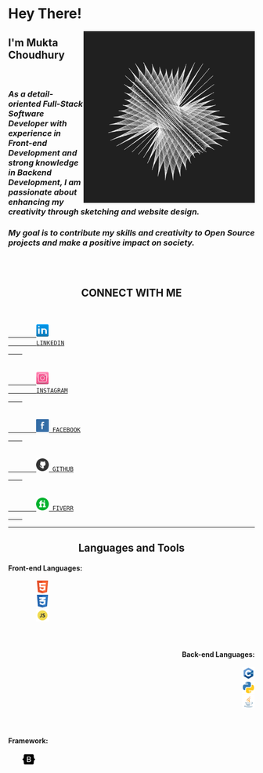# Hey There!

<img src="assets/sphere.gif" width="350px" align="right">

## **I'm Mukta Choudhury**

<br>

### ***As a detail-oriented Full-Stack Software Developer with experience in Front-end Development and strong knowledge in Backend Development, I am passionate about enhancing my creativity through sketching and website design.***

### ***My goal is to contribute my skills and creativity to Open Source projects and make a positive impact on society.***

<br>
<br>

<h2><b><center>CONNECT WITH ME</center></b></h2>
<code>
    <a href="https://www.linkedin.com/in/mukta-choudhury/">
        <img src="assets/linkedin.png" width="26">
        LINKEDIN
    </a>
</code>
&nbsp;
<code>
    <a href="https://www.instagram.com/___dusky_bae___/">
        <img src="assets/instagram.png" width="26">
        INSTAGRAM
    </a>
</code>
&nbsp;
<code>
    <a href="https://www.facebook.com/mukta.choudhury.33">
        <img src="assets/facebook.png" width="26"> FACEBOOK
    </a>
</code>
&nbsp;
<code>
    <a href="https://github.com/mukta2701">
        <img src="assets/github.png" width="26"> GITHUB
    </a>
</code>
&nbsp;
<code>
    <a href="https://www.fiverr.com/muktachoudhury/">
        <img src="assets/fiverr.png" width="26"> FIVERR
    </a>
</code>

---

<h2><b><center>Languages and Tools</center></b></h2>
<h4 align="left">Front-end Languages: <br>
<code>
        <img src="assets/Html.png" width="26">
        <img src="assets/Css.png" width="26">
        <img src="assets/javascript.png" width="26">
</code>
</h4>
&nbsp;
<h4 align="right">Back-end Languages: <br>
<code>
    <img src="assets/Cpp.png" width="26">
    <img src="assets/Python.png" width="26">
    <img src="assets/Java.png" width="26">
</code>
</h4>
<br>
<h4 align="left">Framework: <br>
<code>
    <img src="assets/Bootstrap.png" width="26">
</code>
</h4>
